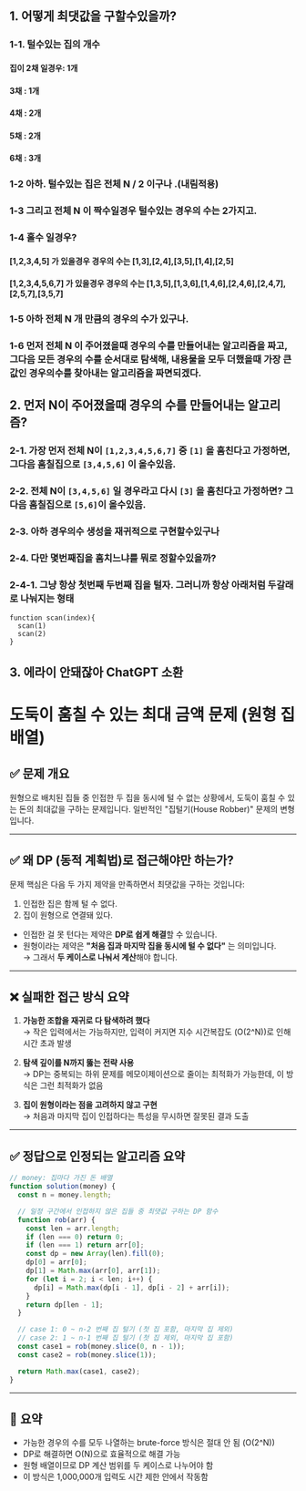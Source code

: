 ## 1. 어떻게 최댓값을 구할수있을까?

### 1-1. 털수있는 집의 개수

#### 집이 2채 일경우: 1개

#### 3채 : 1개

#### 4채 : 2개

#### 5채 : 2개

#### 6채 : 3개

### 1-2 아하. 털수있는 집은 전체 N / 2 이구나 .(내림적용)

### 1-3 그리고 전체 N 이 짝수일경우 털수있는 경우의 수는 2가지고.

### 1-4 홀수 일경우?

#### [1,2,3,4,5] 가 있을경우 경우의 수는 [1,3],[2,4],[3,5],[1,4],[2,5]

#### [1,2,3,4,5,6,7] 가 있을경우 경우의 수는 [1,3,5],[1,3,6],[1,4,6],[2,4,6],[2,4,7],[2,5,7],[3,5,7]

### 1-5 아하 전체 N 개 만큼의 경우의 수가 있구나.

### 1-6 먼저 전체 N 이 주어졌을때 경우의 수를 만들어내는 알고리즘을 짜고, 그다음 모든 경우의 수를 순서대로 탐색해, 내용물을 모두 더했을때 가장 큰값인 경우의수를 찾아내는 알고리즘을 짜면되겠다.

## 2. 먼저 N이 주어졌을때 경우의 수를 만들어내는 알고리즘?

### 2-1. 가장 먼저 전체 N이 `[1,2,3,4,5,6,7]` 중 `[1]` 을 훔친다고 가정하면, 그다음 훔칠집으로 `[3,4,5,6]` 이 올수있음.

### 2-2. 전체 N이 `[3,4,5,6]` 일 경우라고 다시 `[3]` 을 훔친다고 가정하면? 그다음 훔칠집으로 `[5,6]`이 올수있음.

### 2-3. 아하 경우의수 생성을 재귀적으로 구현할수있구나

### 2-4. 다만 몇번째집을 훔치느냐를 뭐로 정할수있을까?

### 2-4-1. 그냥 항상 첫번째 두번째 집을 털자. 그러니까 항상 아래처럼 두갈래로 나눠지는 형태

```
function scan(index){
  scan(1)
  scan(2)
}
```

## 3. 에라이 안돼잖아 ChatGPT 소환

# 도둑이 훔칠 수 있는 최대 금액 문제 (원형 집 배열)

## ✅ 문제 개요

원형으로 배치된 집들 중 인접한 두 집을 동시에 털 수 없는 상황에서, 도둑이 훔칠 수 있는 돈의 최대값을 구하는 문제입니다. 일반적인 "집털기(House Robber)" 문제의 변형입니다.

---

## ✅ 왜 DP (동적 계획법)로 접근해야만 하는가?

문제 핵심은 다음 두 가지 제약을 만족하면서 최댓값을 구하는 것입니다:

1. 인접한 집은 함께 털 수 없다.
2. 집이 원형으로 연결돼 있다.

- 인접한 걸 못 턴다는 제약은 **DP로 쉽게 해결**할 수 있습니다.
- 원형이라는 제약은 **"처음 집과 마지막 집을 동시에 털 수 없다"** 는 의미입니다.  
  → 그래서 **두 케이스로 나눠서 계산**해야 합니다.

---

## ❌ 실패한 접근 방식 요약

1. **가능한 조합을 재귀로 다 탐색하려 했다**  
   → 작은 입력에서는 가능하지만, 입력이 커지면 지수 시간복잡도 (O(2^N))로 인해 시간 초과 발생

2. **탐색 깊이를 N까지 뚫는 전략 사용**  
   → DP는 중복되는 하위 문제를 메모이제이션으로 줄이는 최적화가 가능한데, 이 방식은 그런 최적화가 없음

3. **집이 원형이라는 점을 고려하지 않고 구현**  
   → 처음과 마지막 집이 인접하다는 특성을 무시하면 잘못된 결과 도출

---

## ✅ 정답으로 인정되는 알고리즘 요약

```javascript
// money: 집마다 가진 돈 배열
function solution(money) {
  const n = money.length;

  // 일정 구간에서 인접하지 않은 집들 중 최댓값 구하는 DP 함수
  function rob(arr) {
    const len = arr.length;
    if (len === 0) return 0;
    if (len === 1) return arr[0];
    const dp = new Array(len).fill(0);
    dp[0] = arr[0];
    dp[1] = Math.max(arr[0], arr[1]);
    for (let i = 2; i < len; i++) {
      dp[i] = Math.max(dp[i - 1], dp[i - 2] + arr[i]);
    }
    return dp[len - 1];
  }

  // case 1: 0 ~ n-2 번째 집 털기 (첫 집 포함, 마지막 집 제외)
  // case 2: 1 ~ n-1 번째 집 털기 (첫 집 제외, 마지막 집 포함)
  const case1 = rob(money.slice(0, n - 1));
  const case2 = rob(money.slice(1));

  return Math.max(case1, case2);
}
```

---

## 📌 요약

- 가능한 경우의 수를 모두 나열하는 brute-force 방식은 절대 안 됨 (O(2^N))
- DP로 해결하면 O(N)으로 효율적으로 해결 가능
- 원형 배열이므로 DP 계산 범위를 두 케이스로 나누어야 함
- 이 방식은 1,000,000개 입력도 시간 제한 안에서 작동함
